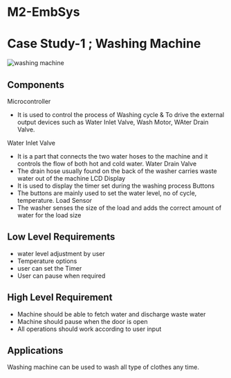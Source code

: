 # M2-EmbSys

# Case Study-1 ; Washing Machine

![washing machine](https://user-images.githubusercontent.com/98897973/154857873-59082830-e660-4595-ab7f-5df5660baa8a.png)

## Components
  Microcontroller
   * It is used to control the process of Washing cycle & To drive the external output devices such as Water Inlet Valve, Wash Motor, WAter Drain Valve.
   
  Water Inlet Valve 
   * It is a part that connects the two water hoses to the machine and it controls the flow of both hot and cold water.
  Water Drain Valve
   * The drain hose usually found on the back of the washer carries waste water out of the machine
  LCD Display
   * It is used to display the timer set during the washing process
  Buttons 
   * The buttons are mainly used to set the water level, no of cycle, temperature.
  Load Sensor
   * The washer senses the size of the load and adds the correct amount of water for the load size

## Low Level Requirements
  * water level adjustment by user
  * Temperature options
  * user can set the Timer
  * User can pause when required


## High Level Requirement
   * Machine should be able to fetch water and discharge waste water
   * Machine should pause when the door is open
   * All operations should work according to user input
   
## Applications
  Washing machine can be used to wash all type of clothes any time.

